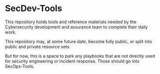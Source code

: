 ﻿# SecDev-Tools

This repository holds tools and reference materials needed by the Cybersecurity development and assurance team to complete their daily work. 

This repository may, at some future date, become fully public, or split into public and private resource sets.

But for now, this is a space to park any playbooks that are not directly used for security engineering or incident response. Those should go into SecOps-Tools.
